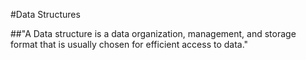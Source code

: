 #Data Structures

##"A Data structure is a data organization, management, and storage format that is usually chosen for efficient access to data."
